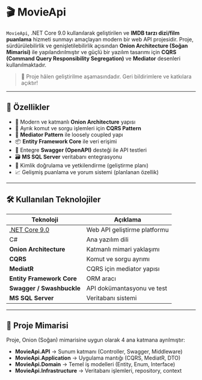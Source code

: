 # 🎬 MovieApi

`MovieApi`, .NET Core 9.0 kullanılarak geliştirilen ve **IMDB tarzı dizi/film puanlama** hizmeti sunmayı amaçlayan modern bir web API projesidir. Proje, sürdürülebilirlik ve genişletilebilirlik açısından **Onion Architecture (Soğan Mimarisi)** ile yapılandırılmıştır ve güçlü bir yazılım tasarımı için **CQRS (Command Query Responsibility Segregation)** ve **Mediator** desenleri kullanılmaktadır.

> 🔧 Proje hâlen geliştirilme aşamasındadır. Geri bildirimlere ve katkılara açıktır!

---

## 🚀 Özellikler

- 🎯 Modern ve katmanlı **Onion Architecture** yapısı
- 🧠 Ayrık komut ve sorgu işlemleri için **CQRS Pattern**
- 📨 **Mediator Pattern** ile loosely coupled yapı
- 📦 **Entity Framework Core** ile veri erişimi
- 🧪 Entegre **Swagger (OpenAPI)** desteği ile API testleri
- 🗃️ **MS SQL Server** veritabanı entegrasyonu
- 🔐 Kimlik doğrulama ve yetkilendirme (geliştirme planı)
- 📈 Gelişmiş puanlama ve yorum sistemi (planlanan özellik)

---

## 🛠️ Kullanılan Teknolojiler

| Teknoloji | Açıklama |
|----------|----------|
| [.NET Core 9.0](https://dotnet.microsoft.com/) | Web API geliştirme platformu |
| C# | Ana yazılım dili |
| **Onion Architecture** | Katmanlı mimari yaklaşımı |
| **CQRS** | Komut ve sorgu ayrımı |
| **MediatR** | CQRS için mediator yapısı |
| **Entity Framework Core** | ORM aracı |
| **Swagger / Swashbuckle** | API dokümantasyonu ve test |
| **MS SQL Server** | Veritabanı sistemi |
---


## 🧱 Proje Mimarisi

Proje, Onion (Soğan) mimarisine uygun olarak 4 ana katmana ayrılmıştır:

- **MovieApi.API** → Sunum katmanı (Controller, Swagger, Middleware)
- **MovieApi.Application** → Uygulama mantığı (CQRS, MediatR, DTO)
- **MovieApi.Domain** → Temel iş modelleri (Entity, Enum, Interface)
- **MovieApi.Infrastructure** → Veritabanı işlemleri, repository, context

